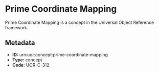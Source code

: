 # Prime Coordinate Mapping

Prime Coordinate Mapping is a concept in the Universal Object Reference framework.

## Metadata

- **ID:** urn:uor:concept:prime-coordinate-mapping
- **Type:** concept
- **Code:** UOR-C-312
